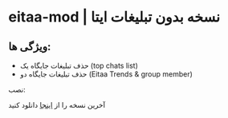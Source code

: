 # eitaa-mod | نسخه بدون تبلیغات ایتا
## ویژگی ها:
- حذف تبلیغات جایگاه یک (top chats list)
- حذف تبلیغات جایگاه دو (Eitaa Trends & group member)

نصب:

آخرین نسخه را از [اینجا](https://github.com/cigeration/eitaa-mod/releases) دانلود کنید
